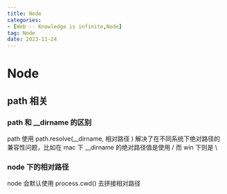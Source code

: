 ```yaml
---
title: Node
categories: 
- [Web -- Knowledge is infinite,Node]
tag: Node
date: 2023-11-24
---
```

# Node
## path 相关
### path 和 __dirname 的区别
path 使用 path.resolve(__dirname, 相对路径 ) 解决了在不同系统下绝对路径的兼容性问题，比如在 mac 下 __dirname 的绝对路径值是使用 /  而 win 下则是 \
### node 下的相对路径
node 会默认使用 process.cwd() 去拼接相对路径
## 

